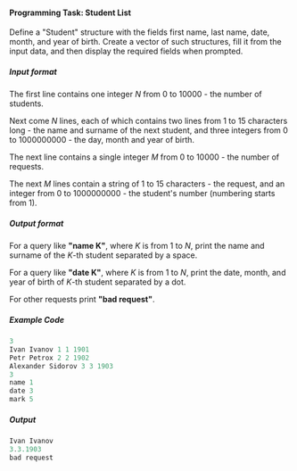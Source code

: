 #### Programming Task: Student List ####

Define a "Student" structure with the fields first name, last name, date, month, and year of birth. Create a vector of such structures, fill it from the input data, and then display the required fields when prompted.

##### Input format #####
The first line contains one integer *N* from 0 to 10000 - the number of students.

Next come *N* lines, each of which contains two lines from 1 to 15 characters long - the name and surname of the next student, and three integers from 0 to 1000000000 - the day, month and year of birth.

The next line contains a single integer *M* from 0 to 10000 - the number of requests.

The next *M* lines contain a string of 1 to 15 characters - the request, and an integer from 0 to 1000000000 - the student's number (numbering starts from 1).

##### Output format #####
For a query like **"name K"**, where *K* is from 1 to *N*, print the name and surname of the *K*-th student separated by a space.

For a query like **"date K"**, where *K* is from 1 to *N*, print the date, month, and year of birth of *K*-th student separated by a dot.

For other requests print **"bad request"**.

##### Example Code #####
```objectivec
3
Ivan Ivanov 1 1 1901
Petr Petrox 2 2 1902
Alexander Sidorov 3 3 1903
3
name 1
date 3
mark 5
```
##### Output #####
```objectivec
Ivan Ivanov
3.3.1903
bad request
```